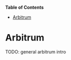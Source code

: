 <!-- START doctoc generated TOC please keep comment here to allow auto update -->
<!-- DON'T EDIT THIS SECTION, INSTEAD RE-RUN doctoc TO UPDATE -->
**Table of Contents**

- [Arbitrum](#arbitrum)

<!-- END doctoc generated TOC please keep comment here to allow auto update -->

# Arbitrum

TODO: general arbitrum intro
